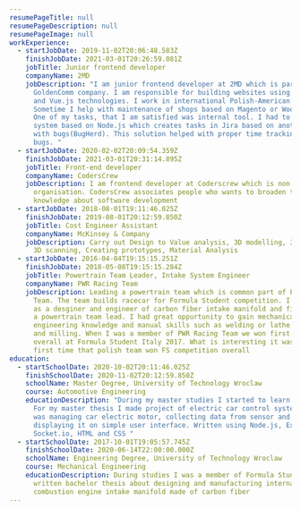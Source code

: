 ```yaml
---
resumePageTitle: null
resumePageDescription: null
resumePageImage: null
workExperience:
  - startJobDate: 2019-11-02T20:06:48.583Z
    finishJobDate: 2021-03-01T20:26:59.081Z
    jobTitle: Junior frontend developer
    companyName: 2MD
    jobDescription: "I am junior frontend developer at 2MD which is part of
      GoldenComm company. I am responsible for building websites using WordPress
      and Vue.js technologies. I work in international Polish-American team.
      Sometime I help with maintenance of shops based on Magento or WooCommerce.
      One of my tasks, that I am satisfied was internal tool. I had to developed
      system based on Node.js which creates tasks in Jira based on another board
      with bugs(BugHerd). This solution helped with proper time tracking for
      bugs. "
  - startJobDate: 2020-02-02T20:09:54.359Z
    finishJobDate: 2021-03-01T20:31:14.895Z
    jobTitle: Front-end developer
    companyName: CodersCrew
    jobDescription: I am frontend developer at Coderscrew which is non profit
      organisation. CodersCrew associates people who wants to broaden their
      knowledge about software development
  - startJobDate: 2018-08-01T19:11:46.025Z
    finishJobDate: 2019-08-01T20:12:59.850Z
    jobTitle: Cost Engineer Assistant
    companyName: McKinsey & Company
    jobDescription: Carry out Design to Value analysis, 3D modelling, 3D printing,
      3D scanning, Creating prototypes, Material Analysis
  - startJobDate: 2016-04-04T19:15:15.251Z
    finishJobDate: 2018-05-08T19:15:15.284Z
    jobTitle: Powertrain Team Leader, Intake System Engineer
    companyName: PWR Racing Team
    jobDescription: Leading a powertrain team which is common part of PWR Racing
      Team. The team builds racecar for Formula Student competition. I started
      as a desginer and engineer of carbon fiber intake manifold and finished as
      a powertrain team lead. I had great oppurtunity to gain mechanical
      engineering knowledge and manual skills such as welding or lathe machining
      and milling. When I was a member of PWR Racing Team we won first place
      overall at Formula Student Italy 2017. What is interesting it was the
      first time that polish team won FS competition overall
education:
  - startSchoolDate: 2020-10-02T20:11:46.025Z
    finishSchoolDate: 2020-11-02T20:12:59.850Z
    schoolName: Master Degree, University of Technology Wroclaw
    course: Automotive Engineering
    educationDescription: "During my master studies I started to learn programming.
      For my master thesis I made project of electric car control system. System
      was managing car electric motor, collecting data from sensor and
      displaying it on simple user interface. Written using Node.js, Express.js,
      Socket.io, HTML and CSS "
  - startSchoolDate: 2017-10-01T19:05:57.745Z
    finishSchoolDate: 2020-06-14T22:00:00.000Z
    schoolName: Engineering Degree, University of Technology Wroclaw
    course: Mechanical Engineering
    educationDescription: During studies I was a member of Formula Student team, I
      written bachelor thesis about designing and manufacturing internal
      combustion engine intake manifold made of carbon fiber
---
```

